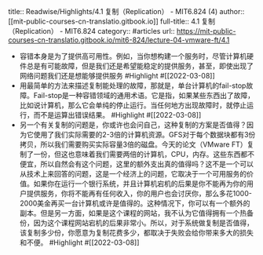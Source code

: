title:: Readwise/Highlights/4.1 复制（Replication） - MIT6.824 (4)
author:: [[mit-public-courses-cn-translatio.gitbook.io]]
full-title:: 4.1 复制（Replication） - MIT6.824
category:: #articles
url:: https://mit-public-courses-cn-translatio.gitbook.io/mit6-824/lecture-04-vmware-ft/4.1

- 容错本身是为了提供高可用性。例如，当你想构建一个服务时，尽管计算机硬件总是有可能故障，但是我们还是希望能稳定的提供服务，甚至，即使出现了网络问题我们还是想能够提供服务 #Highlight #[[2022-03-08]]
- 用最简单的方法来描述复制能处理的故障，那就是，单台计算机的fail-stop故障。Fail-stop是一种容错领域的通用术语。它是指，如果某些东西出了故障，比如说计算机，那么它会单纯的停止运行。当任何地方出现故障时，就停止运行，而不是运算出错误结果。 #Highlight #[[2022-03-08]]
- 另一个有关复制的问题是，你或许也会问自己，这种复制的方案是否值得？因为它使用了我们实际需要的2-3倍的计算机资源。GFS对于每个数据块都有3份拷贝，所以我们需要购买实际容量3倍的磁盘。今天的论文（VMware FT）复制了一份，但这也意味着我们需要两倍的计算机，CPU，内存。这些东西都不便宜，所以自然会有这个问题，这里的额外支出真的值得吗？这不是一个可以从技术上来回答的问题，这是一个经济上的问题，它取决于一个可用服务的价值。如果你在运行一个银行系统，并且计算机宕机的后果是你不能再为你的用户提供服务，你将不能再有任何收入，你的用户也会讨厌你，那么多花1000-2000美金再买一台计算机或许是值得的。这种情况下，你可以有一个额外的副本。但是另一方面，如果是这个课程的网站，我不认为它值得拥有一个热备份，因为这个课程网站宕机的后果非常小。所以，对于系统做复制是否值得，该复制多少份，你愿意为复制花费多少，都取决于失败会给你带来多大的损失和不便。 #Highlight #[[2022-03-08]]